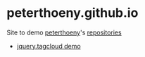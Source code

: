 # peterthoeny.github.io
Site to demo [peterthoeny](https://github.com/peterthoeny)'s [repositories](https://github.com/peterthoeny/repositories)

- [jquery.tagcloud demo](jquery.tagcloud/demo.html)
